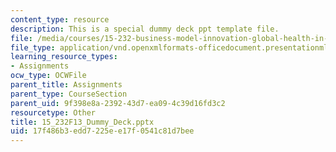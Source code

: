 ```yaml
---
content_type: resource
description: This is a special dummy deck ppt template file.
file: /media/courses/15-232-business-model-innovation-global-health-in-frontier-markets-fall-2013/17f486b3edd7225ee17f0541c81d7bee_15_232F13_Dummy_Deck.pptx
file_type: application/vnd.openxmlformats-officedocument.presentationml.presentation
learning_resource_types:
- Assignments
ocw_type: OCWFile
parent_title: Assignments
parent_type: CourseSection
parent_uid: 9f398e8a-2392-43d7-ea09-4c39d16fd3c2
resourcetype: Other
title: 15_232F13_Dummy_Deck.pptx
uid: 17f486b3-edd7-225e-e17f-0541c81d7bee
---
```

